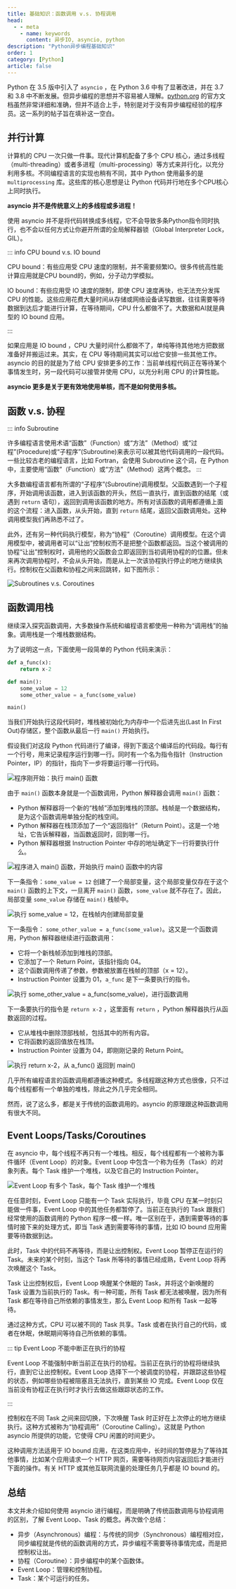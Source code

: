 ```yaml
---
title: 基础知识：函数调用 v.s. 协程调用
head:
  - - meta
    - name: keywords
      content: 异步IO, asyncio, python
description: "Python异步编程基础知识"
order: 1
category: [Python]
article: false
---
```


Python 在 3.5 版中引入了 `asyncio` ，在 Python 3.6 中有了显著改进，并在 3.7 和 3.8 中不断发展。但异步编程的思想并不容易被人理解。[python.org](https://docs.python.org/3/) 的官方文档虽然非常详细和准确，但并不适合上手，特别是对于没有异步编程经验的程序员。这一系列的帖子旨在填补这一空白。

## 并行计算

计算机的 CPU 一次只做一件事。现代计算机配备了多个 CPU 核心，通过多线程（multi-threading）或者多进程（multi-processing）等方式来并行化，以充分利用多核。不同编程语言的实现也稍有不同，其中 Python 使用最多的是 `multiprocessing` 库。这些库的核心思想是让 Python 代码并行地在多个CPU核心上同时执行。

**asyncio 并不是传统意义上的多线程或多进程！**

使用 asyncio 并不是将代码转换成多线程，它不会导致多条Python指令同时执行，也不会以任何方式让你避开所谓的全局解释器锁（Global Interpreter Lock，GIL）。

::: info CPU bound v.s. IO bound

CPU bound：有些应用受 CPU 速度的限制，并不需要频繁IO。很多传统高性能计算应用就是CPU bound的，例如，分子动力学模拟。

IO bound：有些应用受 IO 速度的限制，即使 CPU 速度再快，也无法充分发挥 CPU 的性能。这些应用花费大量时间从存储或网络设备读写数据，往往需要等待数据到达后才能进行计算，在等待期间，CPU 什么都做不了。大数据和AI就是典型的 IO bound 应用。

:::

如果应用是 IO bound ，CPU 大量时间什么都做不了，单纯等待其他地方把数据准备好并搬运过来。其实，在 CPU 等待期间其实可以给它安排一些其他工作。 asyncio 的目的就是为了给 CPU 安排更多的工作：当前单线程代码正在等待某个事情发生时，另一段代码可以接管并使用 CPU，以充分利用 CPU 的计算性能。

**asyncio 更多是关于更有效地使用单核，而不是如何使用多核。**

## 函数 v.s. 协程

::: info Subroutine

许多编程语言使用术语“函数”（Function）或“方法”（Method）或“过程”(Procedure)或“子程序”(Subroutine)来表示可以被其他代码调用的一段代码。一些比较古老的编程语言，比如 Fortran，会使用 Subroutine 这个词，在 Python 中，主要使用“函数”（Function）或“方法”（Method）这两个概念。
:::

大多数编程语言都有所谓的“子程序”(Subroutine)调用模型。父函数遇到一个子程序，开始调用该函数，进入到该函数的开头，然后一直执行，直到函数的结尾（或遇到 `return` 语句），返回到调用该函数的地方。所有对该函数的调用都遵循上面的这个流程：进入函数，从头开始，直到 `return` 结尾，返回父函数调用处。这种调用模型我们再熟悉不过了。

此外，还有另一种代码执行模型，称为“协程”（Coroutine）调用模型。在这个调用模型中，被调用者可以“让出”控制权而不是把整个函数都返回。当这个被调用的协程“让出”控制权时，调用他的父函数会立即返回到当初调用协程的的位置。但未来再次调用协程时，不会从头开始，而是从上一次该协程执行停止的地方继续执行。控制权在父函数和协程之间来回跳转，如下图所示：

![Subroutines v.s. Coroutines](http://aixingqiu-1258949597.cos.ap-beijing.myqcloud.com/2023-05-03-subroutines-coroutines.png)

## 函数调用栈

继续深入探究函数调用，大多数操作系统和编程语言都使用一种称为“调用栈”的抽象。调用栈是一个堆栈数据结构。

为了说明这一点，下面使用一段简单的 Python 代码来演示：

```python
def a_func(x):
    return x-2

def main():
    some_value = 12
    some_other_value = a_func(some_value)

main()
```

当我们开始执行这段代码时，堆栈被初始化为内存中一个后进先出(Last In First Out)存储区，整个函数从最后一行 `main()` 开始执行。

假设我们对这段 Python 代码进行了编译，得到下面这个编译后的代码段。每行有一个行号，用来记录程序运行到哪一行。同时有一个名为指令指针（Instruction Pointer，IP）的指针，指向下一步将要运行哪一行代码。

![程序刚开始：执行 main() 函数](http://aixingqiu-1258949597.cos.ap-beijing.myqcloud.com/2023-05-03-stack0.svg)

由于 `main()` 函数本身就是一个函数调用，Python 解释器会调用 `main()` 函数：

* Python 解释器将一个新的“栈帧”添加到堆栈的顶部。栈帧是一个数据结构，是为这个函数调用单独分配的栈空间。
* Python 解释器在栈顶添加了一个“返回指针”（Return Point）。这是一个地址，它告诉解释器，当函数返回时，回到哪一行。
* Python 解释器根据 Instruction Pointer 中存的地址确定下一行将要执行什么。

![程序进入 main() 函数，开始执行 main() 函数中的内容](http://aixingqiu-1258949597.cos.ap-beijing.myqcloud.com/2023-05-03-stack1.svg)

下一条指令：`some_value = 12` 创建了一个局部变量，这个局部变量仅存在于这个 `main()` 函数的上下文，一旦离开 `main()` 函数，`some_value` 就不存在了。因此，局部变量 `some_value` 存储在 `main()` 栈帧中。

![执行 some_value = 12，在栈帧内创建局部变量](http://aixingqiu-1258949597.cos.ap-beijing.myqcloud.com/2023-05-03-stack2.svg)

下一条指令： `some_other_value = a_func(some_value)`。这又是一个函数调用，Python 解释器继续进行函数调用：

* 它将一个新栈帧添加到堆栈的顶部。
* 它添加了一个 Return Point，该指针指向 04。
* 这个函数调用传递了参数，参数被放置在栈帧的顶部（x = 12）。
* Instruction Pointer 设置为 01，`a_func` 是下一条要执行的指令。

![执行 some_other_value = a_func(some_value)，进行函数调用](http://aixingqiu-1258949597.cos.ap-beijing.myqcloud.com/2023-05-03-stack3.svg)

下一条要执行的指令是 `return x-2` ，这里面有 `return` ，Python 解释器执行从函数返回的过程。

* 它从堆栈中删除顶部栈帧，包括其中的所有内容。
* 它将函数的返回值放在栈顶。
* Instruction Pointer 设置为 04，即刚刚记录的 Return Point。

![执行 return x-2，从 a_func() 返回到 main()](http://aixingqiu-1258949597.cos.ap-beijing.myqcloud.com/2023-05-03-stack4.svg)

几乎所有编程语言的函数调用都遵循这种模式。多线程跟这种方式也很像，只不过每个线程都有一个单独的堆栈，除此之外几乎完全相同。

然而，说了这么多，都是关于传统的函数调用的。asyncio 的原理跟这种函数调用有很大不同。

## Event Loops/Tasks/Coroutines

在 asyncio 中，每个线程不再只有一个堆栈。相反，每个线程都有一个被称为事件循环（Event Loop）的对象。Event Loop 中包含一个称为任务（Task）的对象列表。每个 Task 维护一个堆栈，以及它自己的 Instruction Pointer。

![Event Loop 有多个 Task，每个 Task 维护一个堆栈](http://aixingqiu-1258949597.cos.ap-beijing.myqcloud.com/2023-05-03-eventloop.svg)

在任意时刻，Event Loop 只能有一个 Task 实际执行，毕竟 CPU 在某一时刻只能做一件事，Event Loop 中的其他任务都暂停了。当前正在执行的 Task 跟我们经常使用的函数调用的 Python 程序一模一样。唯一区别在于，遇到需要等待的事情时接下来的处理方式，即当 Task 遇到需要等待的事情，比如 IO bound 应用需要等待数据到达。

此时，Task 中的代码不再等待，而是让出控制权。Event Loop 暂停正在运行的 Task。未来的某个时刻，当这个 Task 所等待的事情已经成熟，Event Loop 将再次唤醒这个 Task。

Task 让出控制权后，Event Loop 唤醒某个休眠的 Task，并将这个新唤醒的 Task 设置为当前执行的 Task。有一种可能，所有 Task 都无法被唤醒，因为所有 Task 都在等待自己所依赖的事情发生，那么 Event Loop 和所有 Task 一起等待。

通过这种方式，CPU 可以被不同的 Task 共享。Task 或者在执行自己的代码，或者在休眠，休眠期间等待自己所依赖的事情。

::: tip Event Loop 不能中断正在执行的协程

Event Loop 不能强制中断当前正在执行的协程。当前正在执行的协程将继续执行，直到它让出控制权。Event Loop 选择下一个被调度的协程，并跟踪这些协程的状态，例如哪些协程被阻塞且无法执行，直到某些 IO 完成。Event Loop 仅在当前没有协程正在执行时才执行去做这些跟踪状态的工作。

:::

控制权在不同 Task 之间来回切换，下次唤醒 Task 时正好在上次停止的地方继续执行。这种方式被称为“协程调用”（Coroutine Calling）。这就是 Python asyncio 所提供的功能，它使得 CPU 闲置的时间更少。

这种调用方法适用于 IO bound 应用，在这类应用中，长时间的暂停是为了等待其他事情，比如某个应用请求一个 HTTP 网页，需要等待网页内容返回后才能进行下面的操作。有关 HTTP 或其他互联网流量的处理任务几乎都是 IO bound 的。

## 总结

本文并未介绍如何使用 asyncio 进行编程，而是明确了传统函数调用与协程调用的区别，了解 Event Loop、Task 的概念。再次做个总结：

* 异步（Asynchronous）编程：与传统的同步（Synchronous）编程相对应，同步编程就是传统的函数调用的方式，异步编程不需要等待事情完成，而是把控制权让出。
* 协程（Coroutine）：异步编程中的某个函数体。
* Event Loop：管理和控制协程。
* Task：某个可运行的任务。